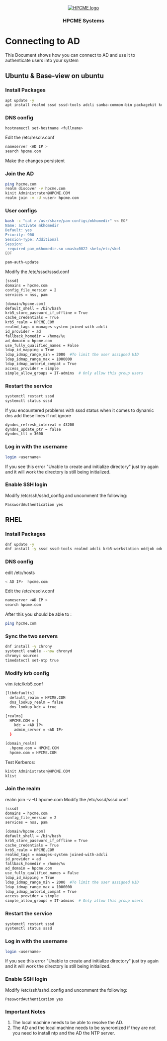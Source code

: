 <div align="center" style="text-align: center">
<a href="http://hpcme.com">
<img src="http://hpcme.com/wp-content/uploads/2021/10/cropped-Logo-HPCME-Systems-72x50.jpg" alt="HPCME logo"/>
</a>
<h3>HPCME Systems</h3>

</div>

# Connecting to AD
This Document shows how you can connect to AD and use it to authenticate users into your system


## Ubuntu & Base-view on ubuntu
### Install Packages
``` bash
apt update -y
apt install realmd sssd sssd-tools adcli samba-common-bin packagekit krb5-user libpam-sss libnss-sss oddjob oddjob-mkhomedir
```
### DNS config
``` bash
hostnamectl set-hostname <fullname>

```
Edit the /etc/resolv.conf
``` bash 
nameserver <AD IP >
search hpcme.com
```
Make the changes persistent
### Join the AD
``` bash 
ping hpcme.com
realm discover -v hpcme.com
kinit Administrator@HPCME.COM
realm join -v -U <user> hpcme.com
```
### User configs
``` bash
bash -c "cat > /usr/share/pam-configs/mkhomedir" << EOF
Name: activate mkhomedir
Default: yes
Priority: 900
Session-Type: Additional
Session:
 required pam_mkhomedir.so umask=0022 skel=/etc/skel
EOF

pam-auth-update

```

Modify the /etc/sssd/sssd.conf

``` bash
[sssd]
domains = hpcme.com
config_file_version = 2
services = nss, pam

[domain/hpcme.com]
default_shell = /bin/bash
krb5_store_password_if_offline = True
cache_credentials = True
krb5_realm = HPCME.COM
realmd_tags = manages-system joined-with-adcli
id_provider = ad
fallback_homedir = /home/%u
ad_domain = hpcme.com
use_fully_qualified_names = False
ldap_id_mapping = True
ldap_idmap_range_min = 2000  #To limit the user assigned UID
ldap_idmap_range_max = 1000000
ldap_idmap_autorid_compat = True
access_provider = simple
simple_allow_groups = IT-admins  # Only allow this group users
```
### Restart the service
``` bash
systemctl restart sssd
systemctl status sssd
```
If you encountered problems with sssd status when it comes to dynamic dns add these lines if not ignore
``` bash
dyndns_refresh_interval = 43200
dyndns_update_ptr = false
dyndns_ttl = 3600
```
### Log in with the username
``` bash
login <username>
```
If you see this error "Unable to create and initialize directory" just try again and it will work the directory is still being initialized.
### Enable SSH login

Modify /etc/ssh/sshd_config and uncomment the following:
```
PasswordAuthentication yes
```

## RHEL

### Install Packages
``` bash
dnf update -y
dnf install -y sssd sssd-tools realmd adcli krb5-workstation oddjob oddjob-mkhomedir
```
### DNS config
edit /etc/hosts
``` bash
< AD IP>  hpcme.com

```
Edit the /etc/resolv.conf
``` bash 
nameserver <AD IP >
search hpcme.com
```
After this you should be able to :
``` bash
ping hpcme.com 
```
### Sync the two servers
``` bash
dnf install -y chrony
systemctl enable --now chronyd
chronyc sources
timedatectl set-ntp true
```
### Modify krb config
vim /etc/krb5.conf
``` bash
[libdefaults]
  default_realm = HPCME.COM
  dns_lookup_realm = false
  dns_lookup_kdc = true

[realms]
  HPCME.COM = {
    kdc = <AD IP>
    admin_server = <AD IP>
  }

[domain_realm]
  .hpcme.com = HPCME.COM
  hpcme.com = HPCME.COM
```
Test Kerberos:
``` bash
kinit Administrator@HPCME.COM
klist
```
### Join the realm
realm join -v -U <user> hpcme.com
Modify the /etc/sssd/sssd.conf

``` bash
[sssd]
domains = hpcme.com
config_file_version = 2
services = nss, pam

[domain/hpcme.com]
default_shell = /bin/bash
krb5_store_password_if_offline = True
cache_credentials = True
krb5_realm = HPCME.COM
realmd_tags = manages-system joined-with-adcli
id_provider = ad
fallback_homedir = /home/%u
ad_domain = hpcme.com
use_fully_qualified_names = False
ldap_id_mapping = True
ldap_idmap_range_min = 2000  #To limit the user assigned UID
ldap_idmap_range_max = 1000000
ldap_idmap_autorid_compat = True
access_provider = simple
simple_allow_groups = IT-admins  # Only allow this group users
```
### Restart the service
``` bash
systemctl restart sssd
systemctl status sssd
```
### Log in with the username
``` bash
login <username>
```
If you see this error "Unable to create and initialize directory" just try again and it will work the directory is still being initialized.
### Enable SSH login

Modify /etc/ssh/sshd_config and uncomment the following:
```
PasswordAuthentication yes
```
### Important Notes
1. The local machine needs to be able to resolve the AD.
1. The AD and the local machine needs to be syncronized if they are not you need to install ntp and the AD the NTP server.
